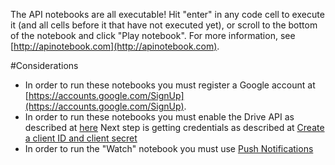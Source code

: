 The API notebooks are all executable! Hit "enter" in any code cell to execute it (and all cells before it that have not executed yet), or scroll to the bottom of the notebook and click "Play notebook". For more information, see [http://apinotebook.com](http://apinotebook.com).

#Considerations

- In order to run these notebooks you must register a Google account at  [https://accounts.google.com/SignUp](https://accounts.google.com/SignUp).
- In order to run these notebooks you must enable the Drive API as described at [here](https://developers.google.com/drive/web/enable-sdk)
Next step is getting credentials as described at [Create a client ID and client secret](https://developers.google.com/drive/web/auth/web-client#create_a_client_id_and_client_secret)
- In order to run the "Watch" notebook you must use [Push Notifications](https://developers.google.com/drive/web/push)